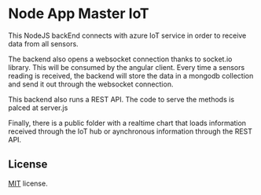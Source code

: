 # Node App Master IoT
This NodeJS backEnd connects with azure IoT service in order to receive data from all sensors.

The backend also opens a websocket connection thanks to socket.io library. This will be consumed by the angular client. Every time a sensors reading is received, the backend will store the data in a mongodb collection and send it out through the websocket connection.

This backend also runs a REST API. The code to serve the methods is palced at server.js

Finally, there is a public folder with a realtime chart that loads information received through the IoT hub or aynchronous information through the REST API.

## License
[MIT](LICENSE.txt) license.

